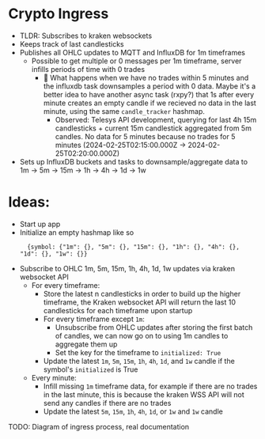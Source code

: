 # Crypto Ingress

- TLDR: Subscribes to kraken websockets
- Keeps track of last candlesticks
- Publishes all OHLC updates to MQTT and InfluxDB for 1m timeframes
    - Possible to get multiple or 0 messages per 1m timeframe, server infills periods of time with 0 trades
        - 🙋‍ What happens when we have no trades within 5 minutes and the influxdb task downsamples a period with 0
          data.
          Maybe it's a better idea to have another async task (rxpy?) that 1s after every minute creates an empty candle
          if we recieved no data in the last minute, using the same `candle_tracker` hashmap.
            - Observed: Telesys API development, querying for last 4h 15m candlesticks + current 15m candlestick
              aggregated
              from 5m candles. No data for 5 minutes because no trades for 5 minutes (2024-02-25T02:15:00.000Z ->
              2024-02-25T02:20:00.000Z)
- Sets up InfluxDB buckets and tasks to downsample/aggregate data to 1m -> 5m -> 15m -> 1h -> 4h -> 1d -> 1w

# Ideas:

- Start up app
- Initialize an empty hashmap like so
  ```
    {symbol: {"1m": {}, "5m": {}, "15m": {}, "1h": {}, "4h": {}, "1d": {}, "1w": {}}
  ```
- Subscribe to OHLC 1m, 5m, 15m, 1h, 4h, 1d, 1w updates via kraken websocket API
    - For every timeframe:
        - Store the latest n candlesticks in order to build up the higher timeframe, the Kraken websocket API will
          return the last 10 candlesticks for each timeframe upon startup
        - For every timeframe except `1m`:
            - Unsubscribe from OHLC updates after storing the first batch of candles, we can now go on to using 1m
              candles to aggregate them up
            - Set the key for the timeframe to `initialized: True`
        - Update the latest `1m`, `5m`, `15m`, `1h`, `4h`, `1d`, and `1w` candle if the symbol's `initialized` is True
    - Every minute:
        - Infill missing `1m` timeframe data, for example if there are no trades in the last minute, this is because
          the kraken WSS API will not send any candles if there are no trades
        - Update the latest `5m`, `15m`, `1h`, `4h`, `1d`, or `1w` and `1w` candle


TODO: Diagram of ingress process, real documentation
